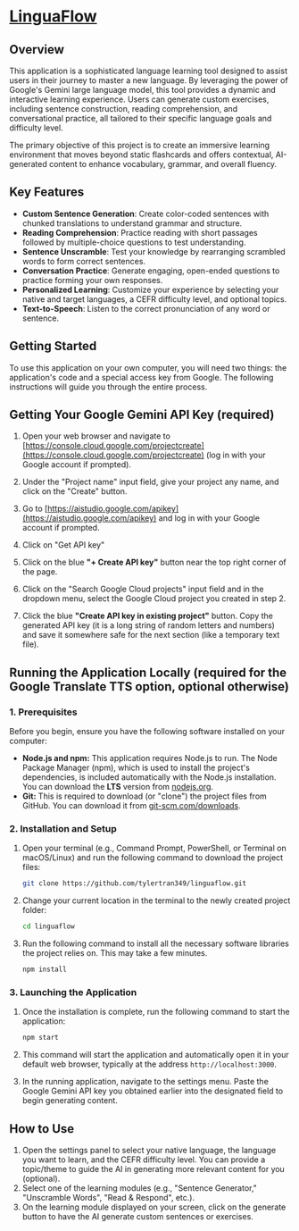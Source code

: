 # [LinguaFlow](https://tylertran349.github.io/linguaflow/) 

## Overview

This application is a sophisticated language learning tool designed to assist users in their journey to master a new language. By leveraging the power of Google's Gemini large language model, this tool provides a dynamic and interactive learning experience. Users can generate custom exercises, including sentence construction, reading comprehension, and conversational practice, all tailored to their specific language goals and difficulty level.

The primary objective of this project is to create an immersive learning environment that moves beyond static flashcards and offers contextual, AI-generated content to enhance vocabulary, grammar, and overall fluency.

## Key Features

*   **Custom Sentence Generation**: Create color-coded sentences with chunked translations to understand grammar and structure.
*   **Reading Comprehension**: Practice reading with short passages followed by multiple-choice questions to test understanding.
*   **Sentence Unscramble**: Test your knowledge by rearranging scrambled words to form correct sentences.
*   **Conversation Practice**: Generate engaging, open-ended questions to practice forming your own responses.
*   **Personalized Learning**: Customize your experience by selecting your native and target languages, a CEFR difficulty level, and optional topics.
*   **Text-to-Speech**: Listen to the correct pronunciation of any word or sentence.

## Getting Started

To use this application on your own computer, you will need two things: the application's code and a special access key from Google. The following instructions will guide you through the entire process.

## Getting Your Google Gemini API Key (required)

1. Open your web browser and navigate to [https://console.cloud.google.com/projectcreate](https://console.cloud.google.com/projectcreate) (log in with your Google account if prompted).

2. Under the "Project name" input field, give your project any name, and click on the "Create" button.

3. Go to [https://aistudio.google.com/apikey](https://aistudio.google.com/apikey) and log in with your Google account if prompted.

4. Click on "Get API key"

5. Click on the blue **"+ Create API key"** button near the top right corner of the page.

6. Click on the "Search Google Cloud projects" input field and in the dropdown menu, select the Google Cloud project you created in step 2.

7. Click the blue **"Create API key in existing project"** button. Copy the generated API key (it is a long string of random letters and numbers) and save it somewhere safe for the next section (like a temporary text file).

## Running the Application Locally (required for the Google Translate TTS option, optional otherwise)

### 1. Prerequisites

Before you begin, ensure you have the following software installed on your computer:
*   **Node.js and npm:** This application requires Node.js to run. The Node Package Manager (npm), which is used to install the project's dependencies, is included automatically with the Node.js installation. You can download the **LTS** version from [nodejs.org](https://nodejs.org/).
*   **Git:** This is required to download (or "clone") the project files from GitHub. You can download it from [git-scm.com/downloads](https://git-scm.com/downloads).

### 2. Installation and Setup

1.  Open your terminal (e.g., Command Prompt, PowerShell, or Terminal on macOS/Linux) and run the following command to download the project files:
    ```bash
    git clone https://github.com/tylertran349/linguaflow.git
    ```

2.  Change your current location in the terminal to the newly created project folder:
    ```bash
    cd linguaflow
    ```

3.  Run the following command to install all the necessary software libraries the project relies on. This may take a few minutes.
    ```bash
    npm install
    ```

### 3. Launching the Application

1.  Once the installation is complete, run the following command to start the application:
    ```bash
    npm start
    ```

2.  This command will start the application and automatically open it in your default web browser, typically at the address `http://localhost:3000`.

3.  In the running application, navigate to the settings menu. Paste the Google Gemini API key you obtained earlier into the designated field to begin generating content.
## How to Use

1. Open the settings panel to select your native language, the language you want to learn, and the CEFR difficulty level. You can provide a topic/theme to guide the AI in generating more relevant content for you (optional).
2. Select one of the learning modules (e.g., "Sentence Generator," "Unscramble Words", "Read & Respond", etc.).
3. On the learning module displayed on your screen, click on the generate button to have the AI generate custom sentences or exercises.